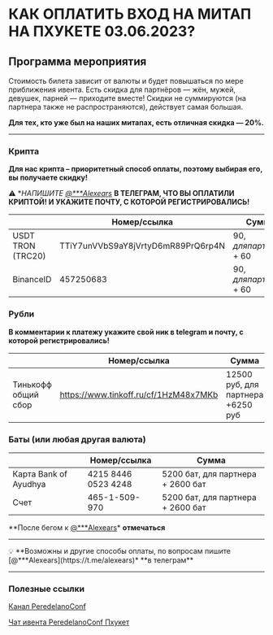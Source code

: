 # КАК ОПЛАТИТЬ ВХОД НА МИТАП НА ПХУКЕТЕ 03.06.2023?

## **Программа мероприятия**

Стоимость билета зависит от валюты и будет повышаться по мере приближения ивента. Есть скидка для партнёров — жён, мужей, девушек, парней — приходите вместе! Скидки не суммируются (на партнера также не распространяются), действует самая большая.

**Для тех, кто уже был на наших митапах, есть отличная скидка — 20%.**

---

### **Крипта**

**Для нас крипта – приоритетный способ оплаты, поэтому выбирая его, вы получаете скидку!**

⚠️ **НАПИШИТЕ [@***Alexears](https://t.me/alexears)* **В ТЕЛЕГРАМ, ЧТО ВЫ ОПЛАТИЛИ КРИПТОЙ! И УКАЖИТЕ ПОЧТУ, С КОТОРОЙ РЕГИСТРИРОВАЛИСЬ!**


|                   | Номер/ссылка                       | Сумма                  |
| ----------------- | ---------------------------------- | ---------------------- |
| USDT TRON (TRC20) | TTiY7unVVbS9aY8jVrtyD6mR89PrQ6rp4N | 90$, для партнера +60$ |
| BinanceID         | 457250683                          | 90$, для партнера +60$ |

### **Рубли**

**В комментарии к платежу укажите свой ник в telegram и почту, с которой регистрировались!**

|                     | Номер/ссылка                          | Сумма                             |
| ------------------- | ------------------------------------- | --------------------------------- |
| Тинькофф общий сбор | https://www.tinkoff.ru/cf/1HzM48x7MKb | 12500 руб, для партнера +6250 руб |

### **Баты (или любая другая валюта)**

|                       | Номер/ссылка        | Сумма                             |
| --------------------- | ------------------- | --------------------------------- |
| Карта Bank of Ayudhya | 4215 8446 0523 4248 | 5200 бат, для партнера + 2600 бат |
| Счет                  | 465-1-509-970       | 5200 бат, для партнера + 2600 бат |

**После бегом к [@\***Alexears](https://t.me/alexears)\* **отмечаться**

---

<aside>
💡 **Возможны и другие способы оплаты, по вопросам пишите [@***Alexears](https://t.me/alexears)* **в телеграм**

</aside>

---

### Полезные ссылки

[Канал PeredelanoConf](https://t.me/peredelanoconfchannel)

[Чат ивента PeredelanoConf Пхукет](https://t.me/peredelanoconf)

